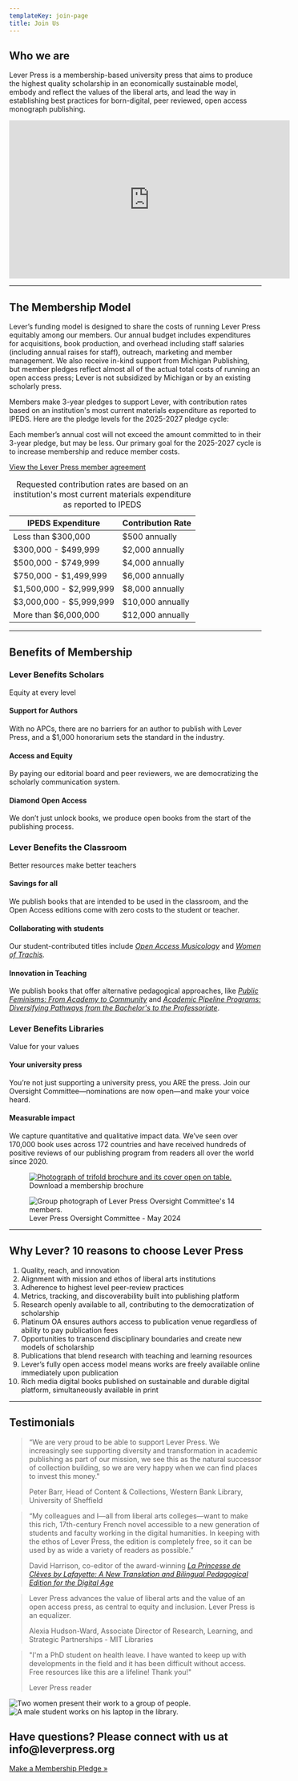 ```yaml
---
templateKey: join-page
title: Join Us
---
```

<div class="row featurette">
    <div class="col-md-7">
        <h2 class="featurette-heading">Who we are</h2>
        <p class="lead"><span class="intro scala-sans text-primary">Lever Press</span> is a membership-based university press that aims to produce the highest quality scholarship in an economically sustainable model, embody and reflect the values of the liberal arts, and lead the way in establishing best practices for born-digital, peer reviewed, open access monograph publishing.</p>
        <!-- <p>We seek out, identify, evaluate, and advocate for transformative scholarship that spurs creative dialogue within and between traditional fields of inquiry, emphasizes disciplinary innovation, draws upon new models of collaborative research, and strives to reach the broadest audience possible.</p> -->
    </div>
    <div class="col-md-5">
        <div class="video-embed embed-responsive embed-responsive-16by9">
            <iframe title="Why Lever Press?" width="560" height="315" src="https://www.youtube.com/embed/GtPgw52VSUU" frameborder="0" allow="accelerometer; encrypted-media; gyroscope; picture-in-picture" allowfullscreen></iframe>
       </div>
    </div>
</div>
<hr class="featurette-divider">
<div class="row featurette">
    <div class="col-md-7 order-md-2">
        <h2 class="featurette-heading">The Membership Model</h2>
        <p>Lever’s funding model is designed to share the costs of running Lever Press equitably among our members. Our annual budget includes expenditures for acquisitions, book production, and overhead including staff salaries (including annual raises for staff), outreach, marketing and member management. We also receive in-kind support from Michigan Publishing, but member pledges reflect almost all of the actual total costs of running an open access press; Lever is not subsidized by Michigan or by an existing scholarly press.</p>
        <p>Members make 3-year pledges to support Lever, with contribution rates based on an institution's most current materials expenditure as reported to IPEDS. Here are the pledge levels for the 2025-2027 pledge cycle:</p>
        <p>Each member’s annual cost will not exceed the amount committed to in their 3-year pledge, but may be less. Our primary goal for the 2025-2027 cycle is to increase membership and reduce member costs.</p>

<p>

<a href="/assets/lever_press_pledge_agreement_phase-2.pdf">View the Lever Press member agreement</a>

</p>     </div>     <div class="col-md-5 order-md-1">         <table class="table table-bordered">             <caption class="scala-sans">Requested contribution rates are based on an institution's most current materials expenditure as reported to IPEDS</caption>             <thead class="scala-sans">                 <tr>                     <th scope="col">IPEDS Expenditure</th>                     <th scope="col">Contribution Rate</th>                 </tr>             </thead>             <tbody>                 <tr>                     <td>Less than $300,000</td>                     <td>$500 annually</td>                 </tr>                 <tr>                     <td>$300,000 - $499,999</td>                     <td>$2,000 annually</td>                 </tr>                 <tr>                     <td>$500,000 - $749,999</td>                     <td>$4,000 annually</td>                 </tr>                 <tr>                     <td>$750,000 - $1,499,999</td>                     <td>$6,000 annually</td>                 </tr>                 <tr>                     <td>$1,500,000 - $2,999,999</td>                     <td>$8,000 annually</td>                 </tr>                 <tr>                     <td>$3,000,000 - $5,999,999</td>                     <td>$10,000 annually</td>                 </tr>                 <tr>                     <td>More than $6,000,000</td>                     <td>$12,000 annually</td>                 </tr>             </tbody>         </table>     </div>

</div>
<hr class="featurette-divider">
<div class="row featurette">
    <div class="col-md-7">
        <h2 class="featurette-heading">Benefits of Membership</h2>
        <h3 class="join-h3 text-primary">Lever Benefits Scholars</h3>
        <p class="lead font-italic">Equity at every level</p>
        <h4 class="text-uppercase join-h4">Support for Authors</h4>
        <p>With no APCs, there are no barriers for an author to publish with Lever Press, and a $1,000 honorarium sets the standard in the industry. </p>
        <h4 class="text-uppercase join-h4">Access and Equity</h4>
        <p>By paying our editorial board and peer reviewers, we are democratizing the scholarly communication system.</p>
        <h4 class="text-uppercase join-h4">Diamond Open Access</h4>
        <p>We don’t just unlock books, we produce open books from the start of the publishing process.</p>
        <h3 class="join-h3 text-primary pt-4">Lever Benefits the Classroom</h3>
        <p class="lead font-italic">Better resources make better teachers</p>
        <h4 class="text-uppercase join-h4">Savings for all</h4>
        <p>We publish books that are intended to be used in the classroom, and the Open Access editions come with zero costs to the student or teacher.</p>
        <h4 class="text-uppercase join-h4">Collaborating with students</h4>
        <p>Our student-contributed  titles include <a href="https://www.fulcrum.org/concern/monographs/bv73c232s"><i>Open Access Musicology</i></a> and <a href="https://www.fulcrum.org/concern/monographs/rb68xf022"><i>Women of Trachis</i></a>.</p>
        <h4 class="text-uppercase join-h4">Innovation in Teaching</h4>
        <p>We publish books that offer alternative pedagogical approaches, like <a href="https://www.fulcrum.org/concern/monographs/h128nh254"><i>Public Feminisms: From Academy to Community</i></a> and <a href="https://doi.org/10.3998/mpub.12216775"><i>Academic Pipeline Programs: Diversifying Pathways from the Bachelor's to the Professoriate</i></a>.</p>
        <h3 class="join-h3 text-primary pt-4">Lever Benefits Libraries</h3>
        <p class="lead font-italic">Value for your values</p>
        <h4 class="text-uppercase join-h4">Your university press</h4>
        <p>You’re not just supporting a university press, you ARE the press. Join our Oversight Committee—nominations are now open—and make your voice heard.</p>
        <h4 class="text-uppercase join-h4">Measurable impact</h4>
        <p>We capture quantitative and qualitative impact data. We’ve seen over 170,000 book uses across 172 countries and have received hundreds of positive reviews of our publishing program from readers all over the world since 2020.</p>
    </div>
    <div class="col-md-5">
        <figure>
            <a class="d-block" href="/assets/lever-2024-trifold.pdf"><img class="img-fluid mb-1" src="/assets/lever-2024-trifold.png" alt="Photograph of trifold brochure and its cover open on table."/></a>
            <figcaption class="scala-sans">Download a membership brochure</figcaption>
        </figure>
        <figure>
            <img class="img-fluid mb-1" src="/assets/lever-oversight-2024.jpg" alt="Group photograph of Lever Press Oversight Committee's 14 members."/>
            <figcaption class="scala-sans">Lever Press Oversight Committee - May 2024</figcaption>
        </figure>
    </div>
</div>
<hr class="featurette-divider">
<div class="row justify-content-md-center featurette">
    <div class="col-md-10">
        <h2 class="featurette-heading text-center">Why Lever? <span class="text-muted">10 reasons to choose Lever Press</span></h2>
        <p>
            <ol class="join">
                <li>Quality, reach, and innovation</li>
                <li>Alignment with mission and ethos of liberal arts institutions</li>
                <li>Adherence to highest level peer-review practices</li>
                <li>Metrics, tracking, and discoverability built into publishing platform</li>
                <li>Research openly available to all, contributing to the democratization of scholarship</li>
                <li>Platinum OA ensures authors access to publication venue regardless of ability to pay publication fees</li>
                <li>Opportunities to transcend disciplinary boundaries and create new models of scholarship</li>
                <li>Publications that blend research with teaching and learning resources</li>
                <li>Lever’s fully open access model means works are freely available online immediately upon publication</li>
                <li>Rich media digital books published on sustainable and durable digital platform, simultaneously available in print</li>
            </ol>
        </p>
    </div>
</div>
<hr class="featurette-divider">
<div class="row featurette">
    <div class="col-md-7 order-md-2">
        <h2 class="featurette-heading">Testimonials</h2>
        <blockquote class="blockquote">
        <p class="mb-0">“We are very proud to be able to support Lever Press. We increasingly see supporting diversity and transformation in academic publishing as part of our mission, we see this as the natural successor of collection building, so we are very happy when we can find places to invest this money."</p>
        <footer class="blockquote-footer">Peter Barr, Head of Content & Collections, Western Bank Library, University of Sheffield</cite>
        </footer>
        </blockquote>
        <blockquote class="blockquote">
        <p class="mb-0">“My colleagues and I—all from liberal arts colleges—want to make this rich, 17th-century French novel accessible to a new generation of students and faculty working in the digital humanities. In keeping with the ethos of Lever Press, the edition is completely free, so it can be used by as wide a variety of readers as possible.”</p>
        <footer class="blockquote-footer">David Harrison, co-editor of the award-winning <a href="https://doi.org/10.3998/mpub.12629286"><i>La Princesse de Clèves by Lafayette: A New Translation and Bilingual Pedagogical Edition for the Digital Age</i></a></footer>
        </blockquote>
        <blockquote class="blockquote">
        <p class="mb-0">Lever Press advances the value of liberal arts and the value of an open access press, as central to equity and inclusion. Lever Press is an equalizer.</p> 
        <footer class="blockquote-footer">Alexia Hudson-Ward, Associate Director of Research, Learning, and Strategic Partnerships - MIT Libraries</footer>
        </blockquote>
        <blockquote class="blockquote">
        <p class="mb-0">"I'm a PhD student on health leave. I have wanted to keep up with developments in the field and it has been difficult without access. Free resources like this are a lifeline! Thank you!"</p>
        <footer class="blockquote-footer">Lever Press reader</cite>
        </footer>
        </blockquote>
    </div>
    <div class="col-md-5 order-md-1">
        <img class="img-fluid" src="/assets/join-us-image-2.jpg" alt="Two women present their work to a group of people."/>
        <img class="img-fluid" src="/assets/join-us-image-3.jpg" alt="A male student works on his laptop in the library."/>
    </div>
</div>
<div class="row cta-bottom featurette justify-content-md-center">
    <h2 class="mb-4">Have questions? Please connect with us at info@leverpress.org</h2>
    <div class="col-md-4 text-center">
        <div className="join-cta text-center">
            <a class="btn btn-primary btn-lg" href="https://forms.gle/3kDMmHqjVC3a7w358" role="button">Make a Membership Pledge »</a>
        </div>
    </div>
</div>